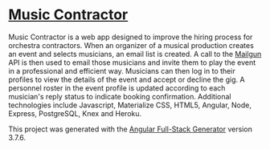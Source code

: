 # [Music Contractor](https://music-contractor.herokuapp.com/)

Music Contractor is a web app designed to improve the hiring process for orchestra contractors.  When an organizer of a musical production creates an event and selects musicians, an email list is created.  A call to the [Mailgun](http://www.mailgun.com/) API is then used to email those musicians and invite them to play the event in a professional and efficient way.  Musicians can then log in to their profiles to view the details of the event and accept or decline the gig.  A personnel roster in the event profile is updated according to each musician's reply status to indicate booking confirmation.  Additional technologies include Javascript, Materialize CSS, HTML5, Angular, Node, Express, PostgreSQL, Knex and Heroku.


This project was generated with the [Angular Full-Stack Generator](https://github.com/DaftMonk/generator-angular-fullstack) version 3.7.6.

